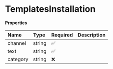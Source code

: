 # TemplatesInstallation

**Properties**

| Name     | Type   | Required | Description |
| :------- | :----- | :------- | :---------- |
| channel  | string | ✅       |             |
| text     | string | ✅       |             |
| category | string | ❌       |             |

<!-- This file was generated by liblab | https://liblab.com/ -->
